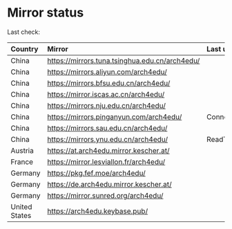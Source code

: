 <script src="./time.js"></script>
# Mirror status
Last check: <script type="text/javascript">localize(1671815836.3850012);</script>

|Country|Mirror|Last update|
|:------|:-----|:----------|
|China|https://mirrors.tuna.tsinghua.edu.cn/arch4edu/|<script type="text/javascript">localize(1671777428);</script>|
|China|https://mirrors.aliyun.com/arch4edu/|<script type="text/javascript">localize(1671734141);</script>|
|China|https://mirrors.bfsu.edu.cn/arch4edu/|<script type="text/javascript">localize(1671777428);</script>|
|China|https://mirror.iscas.ac.cn/arch4edu/|<script type="text/javascript">localize(1671777428);</script>|
|China|https://mirrors.nju.edu.cn/arch4edu/|<script type="text/javascript">localize(1671777428);</script>|
|China|https://mirrors.pinganyun.com/arch4edu/|ConnectTimeout|
|China|https://mirrors.sau.edu.cn/arch4edu/|<script type="text/javascript">localize(1671258899);</script>|
|China|https://mirrors.ynu.edu.cn/arch4edu/|ReadTimeout|
|Austria|https://at.arch4edu.mirror.kescher.at/|<script type="text/javascript">localize(1671777428);</script>|
|France|https://mirror.lesviallon.fr/arch4edu/|<script type="text/javascript">localize(1671777428);</script>|
|Germany|https://pkg.fef.moe/arch4edu/|<script type="text/javascript">localize(1671777428);</script>|
|Germany|https://de.arch4edu.mirror.kescher.at/|<script type="text/javascript">localize(1671777428);</script>|
|Germany|https://mirror.sunred.org/arch4edu/|<script type="text/javascript">localize(1671777428);</script>|
|United States|https://arch4edu.keybase.pub/|<script type="text/javascript">localize(1671777428);</script>|

<script src="./tablefilter/tablefilter.js"></script>
<script src="./table.js"></script>